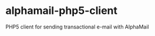 alphamail-php5-client
=======================

PHP5 client for sending transactional e-mail with AlphaMail